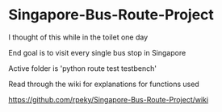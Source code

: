 # Singapore-Bus-Route-Project

I thought of this while in the toilet one day

End goal is to visit every single bus stop in Singapore


Active folder is 'python route test testbench'


Read through the wiki for explanations for functions used

https://github.com/rpeky/Singapore-Bus-Route-Project/wiki
